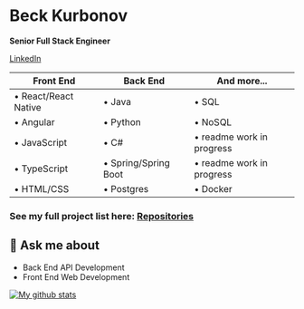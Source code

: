 # Beck Kurbonov
**Senior Full Stack Engineer**

[LinkedIn](https://www.linkedin.com/in/beckkurbonov/)

Front End | Back End | And more...
------------ | ------------- | ------------
• React/React Native | • Java | • SQL
• Angular | • Python | • NoSQL
• JavaScript | • C# | • readme work in progress
• TypeScript | • Spring/Spring Boot | • readme work in progress
• HTML/CSS | • Postgres | • Docker

### See my full project list here: [Repositories](https://github.com/KurbonovO?tab=repositories)

## 💬 Ask me about

- Back End API Development
- Front End Web Development

[![My github stats](https://github-readme-stats.vercel.app/api?username=KurbonovO&show_icons=true&theme=cobalt&hide=stars,issues)](https://github.com/KurbonovO/github-readme-stats)
<br />
